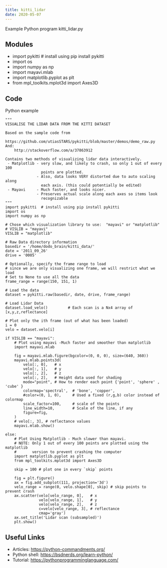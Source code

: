 ```yaml
---
title: kitti_lidar
date: 2020-05-07
---
```

Example Python program kitti_lidar.py

## Modules

* import pykitti  # install using pip install pykitti
* import os
* import numpy as np
* import mayavi.mlab
* import matplotlib.pyplot as plt
* from mpl_toolkits.mplot3d import Axes3D

## Code

Python example

    """
    VISUALISE THE LIDAR DATA FROM THE KITTI DATASET
    
    Based on the sample code from
        https://github.com/utiasSTARS/pykitti/blob/master/demos/demo_raw.py
    And:
        http://stackoverflow.com/a/37863912
    
    Contains two methods of visualizing lidar data interactively.
     - Matplotlib - very slow, and likely to crash, so only 1 out of every 100
                    points are plotted.
                  - Also, data looks VERY distorted due to auto scaling along
                    each axis. (this could potentially be edited)
     - Mayavi     - Much faster, and looks nicer.
                  - Preserves actual scale along each axes so items look
                    recognizable
    """
    import pykitti  # install using pip install pykitti
    import os
    import numpy as np
    
    # Chose which visualization library to use:  "mayavi" or "matplotlib"
    # VISLIB = "mayavi"
    VISLIB = "matplotlib"
    
    # Raw Data directory information
    basedir = '/home/dodo_brain/kitti_data/'
    date = '2011_09_26'
    drive = '0005'
    
    # Optionally, specify the frame range to load
    # since we are only visualizing one frame, we will restrict what we load
    # Set to None to use all the data
    frame_range = range(150, 151, 1)
    
    # Load the data
    dataset = pykitti.raw(basedir, date, drive, frame_range)
    
    # Load Lidar Data
    dataset.load_velo()         # Each scan is a Nx4 array of [x,y,z,reflectance]
    
    # Plot only the ith frame (out of what has been loaded)
    i = 0
    velo = dataset.velo[i]
    
    if VISLIB == "mayavi":
        # Plot using mayavi -Much faster and smoother than matplotlib
        import mayavi.mlab
        
        fig = mayavi.mlab.figure(bgcolor=(0, 0, 0), size=(640, 360))
        mayavi.mlab.points3d(
            velo[:, 0],   # x
            velo[:, 1],   # y
            velo[:, 2],   # z
            velo[:, 2],   # Height data used for shading
            mode="point", # How to render each point {'point', 'sphere' , 'cube' }
            colormap='spectral',  # 'bone', 'copper',
            #color=(0, 1, 0),     # Used a fixed (r,g,b) color instead of colormap
            scale_factor=100,     # scale of the points
            line_width=10,        # Scale of the line, if any
            figure=fig,
        )
        # velo[:, 3], # reflectance values
        mayavi.mlab.show()
    
    else:
        # Plot Using Matplotlib - Much slower than mayavi.
        # NOTE: Only 1 out of every 100 points are plotted using the matplotlib
        #       version to prevent crashing the computer
        import matplotlib.pyplot as plt
        from mpl_toolkits.mplot3d import Axes3D
        
        skip = 100 # plot one in every `skip` points
    
        fig = plt.figure()
        ax = fig.add_subplot(111, projection='3d')
        velo_range = range(0, velo.shape[0], skip) # skip points to prevent crash
        ax.scatter(velo[velo_range, 0],   # x
                   velo[velo_range, 1],   # y
                   velo[velo_range, 2],   # z
                   c=velo[velo_range, 3], # reflectance
                   cmap='gray')
        ax.set_title('Lidar scan (subsampled)')
        plt.show()
    
    

## Useful Links

- Articles: https://python-commandments.org/
- Python shell: https://bsdnerds.org/learn-python/
- Tutorial: https://pythonprogramminglanguage.com/
